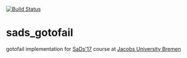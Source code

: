 [![Build Status](https://travis-ci.org/jbs1/sads_gotofail.svg?branch=master)](https://travis-ci.org/jbs1/sads_gotofail)
# sads_gotofail
gotofail implementation for [SaDs'17](https://github.com/florian-rabe/Teaching) course at [Jacobs University Bremen](http://www.jacobs-university.de/)
